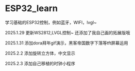 # ESP32_learn
学习基础的ESP32控制，例如蓝牙，WIFI，lvgl~



2025.1.29
更新WS2812,LVGL控制~
还添加了我自己画的拓展版哦

2025.1.31
添加dora拜年gif演示，黑客帝国数字下落等tft屏幕运用

2025.2.2
添加旋转立方体，中文显示

2025.2.3
添加自己移植的时钟小程序
